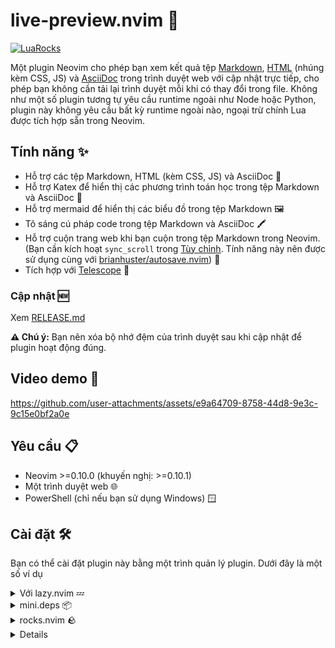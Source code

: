 # live-preview.nvim 🚀

[![LuaRocks](https://img.shields.io/luarocks/v/brianhuster/live-preview.nvim?logo=lua&color=purple)](https://luarocks.org/modules/brianhuster/live-preview.nvim)

Một plugin Neovim cho phép bạn xem kết quả tệp [Markdown](https://vi.wikipedia.org/wiki/Markdown), [HTML](https://vi.wikipedia.org/wiki/HTML) (nhúng kèm CSS, JS) và [AsciiDoc](https://asciidoc.org/) trong trình duyệt web với cập nhật trực tiếp, cho phép bạn không cần tải lại trình duyệt mỗi khi có thay đổi trong file. Không như một số plugin tương tự yêu cầu runtime ngoài như Node hoặc Python, plugin này không yêu cầu bất kỳ runtime ngoài nào, ngoại trừ chính Lua được tích hợp sẵn trong Neovim.

## Tính năng ✨
- Hỗ trợ các tệp Markdown, HTML (kèm CSS, JS) và AsciiDoc 📄
- Hỗ trợ Katex để hiển thị các phương trình toán học trong tệp Markdown và AsciiDoc 🧮
- Hỗ trợ mermaid để hiển thị các biểu đồ trong tệp Markdown 🖼️
- Tô sáng cú pháp code trong tệp Markdown và AsciiDoc 🖍️
- Hỗ trợ cuộn trang web khi bạn cuộn trong tệp Markdown trong Neovim. (Bạn cần kích hoạt `sync_scroll` trong [Tùy chỉnh](#tùy-chỉnh). Tính năng này nên được sử dụng cùng với [brianhuster/autosave.nvim](https://github.com/brianhuster/autosave.nvim)) 🔄
- Tích hợp với [Telescope](https://github.com/nvim-telescope/telescope.nvim) 🔭

### Cập nhật 🆕
Xem [RELEASE.md](RELEASE.md)

**⚠️ Chú ý:** Bạn nên xóa bộ nhớ đệm của trình duyệt sau khi cập nhật để plugin hoạt động đúng.

## Video demo 🎥

https://github.com/user-attachments/assets/e9a64709-8758-44d8-9e3c-9c15e0bf2a0e

## Yêu cầu 📋

- Neovim >=0.10.0 (khuyến nghị: >=0.10.1)
- Một trình duyệt web 🌐
- PowerShell (chỉ nếu bạn sử dụng Windows) 🪟

## Cài đặt 🛠️

Bạn có thể cài đặt plugin này bằng một trình quản lý plugin. Dưới đây là một số ví dụ 

<details>
<summary>Với lazy.nvim 💤</summary>

```lua
require("lazy").setup({
    {
        'brianhuster/live-preview.nvim',
        dependencies = {'brianhuster/autosave.nvim'}, -- Không bắt buộc, nhưng nên có để tự động lưu tệp khi bạn chỉnh sửa file
        opts = {},
    }
})
```

</details>

<details>
<summary>mini.deps 📦</summary>

```lua
MiniDeps.add({
    source = 'brianhuster/live-preview.nvim',
    depends = { 
        'brianhuster/autosave.nvim', -- Không bắt buộc, nhưng nên có để tự động lưu
        'nvim-telescope/telescope.nvim' -- Not required, but recommended for integrating with Telescope
    }, 
})
```

</details>
<details>
<summary>rocks.nvim 🪨</summary>

```vim
:Rocks install live-preview.nvim
```
</details>

<details>

<details>
<summary>vim-plug 🔌</summary>

```vim
Plug 'brianhuster/live-preview.nvim'

Plug 'nvim-telescope/telescope.nvim' " Not required, but recommended for integrating with Telescope
Plug 'brianhuster/autosave.nvim' " Not required, but recomended for autosaving
```

</details>

<details>
<summary>Cài đặt thủ công (không dùng trình quản lý plugin)</summary>

- **Linux, MacOS, dựa trên Unix**

```sh
git clone --depth 1 https://github.com/brianhuster/live-preview.nvim ~/.config/nvim/pack/brianhuster/start/live-preview.nvim
```

- **Windows (Powershell)**

```powershell
git clone --depth 1 https://github.com/brianhuster/live-preview.nvim "$HOME/AppData/Local/nvim/pack/brianhuster/start/live-preview.nvim"
```

</details>

## Tùy chỉnh

Bạn có thể tùy chỉnh plugin bằng cách đưa 1 bảng vào biến `opts` (với lazy.nvim) hoặc hàm `require('livepreview`).setup()`. Dưới đây là cấu hình mặc định

### Trong Lua

```lua
{
    cmd = "LivePreview", -- Main command of live-preview.nvim
    port = 5500, -- Port to run the live preview server on.
    autokill = false, -- If true, the plugin will autokill other processes running on the same port (except for Neovim) when starting the server.
    browser = 'default', -- Terminal command to open the browser for live-previewing (eg. 'firefox', 'flatpak run com.vivaldi.Vivaldi'). By default, it will use the default browser.
    dynamic_root = false, -- If true, the plugin will set the root directory to the previewed file's directory. If false, the root directory will be the current working directory (`:lua print(vim.uv.cwd())`).
    sync_scroll = false, -- If true, the plugin will sync the scrolling in the browser as you scroll in the Markdown files in Neovim.
    picker = nil, -- Picker to use for opening files. 3 choices are available: 'telescope', 'fzf-lua', 'mini.pick'. If nil, the plugin look for the first available picker when you call the `pick` command.
}
```

## In Vimscript
 
```vim
call v:lua.require('livepreview').setup({
    \ "cmd": "LivePreview", " Main command of live-preview.nvim
    \ "port": 5500, " Port to run the live preview server on.
    \ "autokill": v:false, " If true, the plugin will autokill other processes running on the same port (except for Neovim) when starting the server.
    \ "browser": 'default', " Terminal command to open the browser for live-previewing (eg. 'firefox', 'flatpak run com.vivaldi.Vivaldi'). By default, it will use the default browser.
    \ "dynamic_root": v:false, " If true, the plugin will set the root directory to the previewed file's directory. If false, the root directory will be the current working directory (`:lua print(vim.uv.cwd())`).
    \ "sync_scroll": v:false, " If true, the plugin will sync the scrolling in the browser as you scroll in the Markdown files in Neovim.
    \ "picker": v:false, " Picker to use for opening files. 3 choices are available: 'telescope', 'fzf-lua', 'mini.pick'. If v:false, the plugin look for the first available picker when you call the `pick` command.
\ })

## Cách dùng 

> Hướng dẫn dưới đây áp dụng cho cấu hình mặc định (opts.cmd = "LivePreview")

* Để mở server live-preview và xem file trong trình duyệt, sử dụng lệnh:

`:LivePreview start`

Lệnh này sẽ mở tệp Markdown, HTML hoặc AsciiDoc hiện tại trong trình duyệt web mặc định của bạn và cập nhật nó trực tiếp khi bạn thực hiện các thay đổi trong tệp.

Bạn cũng có thể truyền đường dẫn tệp làm tham số, ví dụ `:LivePreview start test/doc.md`

* Để dừng máy chủ xem trước trực tiếp, sử dụng lệnh:

`:StopPreview close`

* Để mở trình chọn (Telescope, fzf-lua hoặc mini.pick) và chọn một tệp để xem trước, sử dụng lệnh:

`:LivePreview pick`

> Bạn cũng cần cài đặt một trong 3 plugin (Telescope, fzf-lua hoặc mini.pick) để sử dụng lệnh này.

* Để xem tài liệu về từng lệnh phụ, sử dụng lệnh:

`:LivePreview help`

Điều này yêu cầu phải cài đặt một trình chọn (Telescope, fzf-lua hoặc mini.pick). Nếu bạn có nhiều trình chọn được cài đặt, bạn có thể chỉ định trình chọn để sử dụng bằng cách truyền tên trình chọn vào bảng cấu hình (xem phần [setup](#setup))
Gõ lệnh `:help livepreview` để xem bằng tiếng Anh.

## Đóng góp

Vì đây là một dự án khá mới, hẳn sẽ có nhiều điều cần cải thiện. Nếu bạn muốn đóng góp cho dự án này, hãy mở một issue hoặc pull request. 

## Mục tiêu

- [x] Hỗ trợ công thức toán bằng Katex
- [x] Hỗ trợ biểu đồ Mermaid trong Markdown và AsciiDoc
- [x] Tô sáng cú pháp code trong tệp Markdown và AsciiDoc
- [x] Tự động cuộn trang web khi bạn cuộn trong tệp Markdown trong Neovim
- [ ] Tự động cuộn trang web khi bạn cuộn trong tệp AsciiDoc trong Neovim

## Không phải mục tiêu

Dưới đây là một số tính năng không nằm trong kế hoạch của live-preview.nvim, tuy nhiên chúng tôi luôn hoan nghênh pull request

- Thêm file css và js vào config

## Cảm ơn
* [Live Server](https://marketplace.visualstudio.com/items?itemName=ritwickdey.LiveServer) và [Live Preview](https://marketplace.visualstudio.com/items?itemName=ms-vscode.live-server) vì ý tưởng
* [glacambre/firenvim](https://github.com/glacambre/firenvim) vì hàm sha1
* [sindresorhus/github-markdown-css](https://github.com/sindresorhus/github-markdown-css) CSS cho tệp Markdown
* [markdown-it/markdown-it](https://github.com/markdown-it/markdown-it) cho việc chuyển đổi tệp Markdown thành HTML
* [asciidoctor/asciidoctor.js](https://github.com/asciidoctor/asciidoctor.js) cho việc chuyển đổi tệp AsciiDoc thành HTML
* [KaTeX](https://github.com/KaTeX/KaTeX) cho hiển thị phương trình toán học
* [mermaid-js/mermaid](https://github.com/mermaid-js/mermaid) cho hiển thị biểu đồ
* [digitalmoksha/markdown-it-inject-linenumbers](https://github.com/digitalmoksha/markdown-it-inject-linenumbers) : một plugin markdown-it để chèn số dòng vào đầu ra HTML


### Ủng hộ

<a href="https://me.momo.vn/brianphambinhan">
    <img src="https://github.com/user-attachments/assets/3907d317-b62f-43f5-a231-3ec7eb4eaa1b" alt="Momo (Vietnam)" style="height: 85px;">
</a>
<a href="https://img.vietqr.io/image/mb-9704229209586831984-print.png?addInfo=Donate%20for%20livepreview%20plugin%20nvim&accountName=PHAM%20BINH%20AN">
    <img src="https://github.com/user-attachments/assets/f28049dc-ce7c-4975-a85e-be36612fd061" alt="VietQR" style="height: 85px;">
</a>
<a href="https://paypal.me/brianphambinhan">
    <img src="https://www.paypalobjects.com/webstatic/mktg/logo/pp_cc_mark_111x69.jpg" alt="Paypal" style="height: 69px;">
</a>


